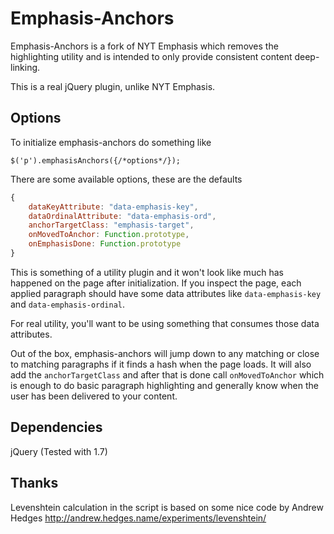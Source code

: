 Emphasis-Anchors
========

Emphasis-Anchors is a fork of NYT Emphasis which removes the highlighting utility
and is intended to only provide consistent content deep-linking.

This is a real jQuery plugin, unlike NYT Emphasis.

Options
-------------

To initialize emphasis-anchors do something like

`$('p').emphasisAnchors({/*options*/});`

There are some available options, these are the defaults

```javascript
{
    dataKeyAttribute: "data-emphasis-key",
    dataOrdinalAttribute: "data-emphasis-ord",
    anchorTargetClass: "emphasis-target",
    onMovedToAnchor: Function.prototype,
    onEmphasisDone: Function.prototype
}
```

This is something of a utility plugin and it won't look like much has happened on the page
after initialization. If you inspect the page, each applied paragraph should have some
data attributes like `data-emphasis-key` and `data-emphasis-ordinal`.

For real utility, you'll want to be using something that consumes those data attributes.

Out of the box, emphasis-anchors will jump down to any matching or close to matching
paragraphs if it finds a hash when the page loads. It will also add the `anchorTargetClass`
and after that is done call `onMovedToAnchor` which is enough to do basic paragraph
highlighting and generally know when the user has been delivered to your content.


Dependencies
------------

jQuery (Tested with 1.7)


Thanks
------

Levenshtein calculation in the script is based on some nice code by Andrew Hedges
http://andrew.hedges.name/experiments/levenshtein/

